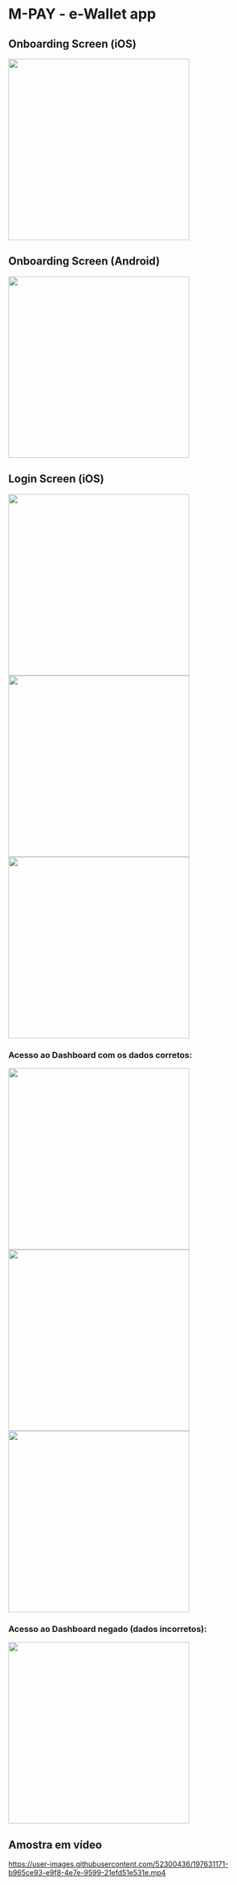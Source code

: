 # M-PAY - e-Wallet app

## Onboarding Screen (iOS)

<img src="https://user-images.githubusercontent.com/52300436/194390351-dbcf889c-acc0-4501-a786-9eef14c47d9c.png" width="360">

## Onboarding Screen (Android)

<img src="https://user-images.githubusercontent.com/52300436/194390539-d45ca287-35d7-4254-b9de-682bc9e9bcaa.png" width="360">

## Login Screen (iOS)

<img src="https://user-images.githubusercontent.com/52300436/194390630-946a40cf-ce71-4802-9f7a-fa468e86ca61.png" width="360">

<img src="https://user-images.githubusercontent.com/52300436/194390705-1e39cda3-d568-4cb7-b54d-c562586ce51a.png" width="360">

<img src="https://user-images.githubusercontent.com/52300436/194390762-9f4cb693-6871-4998-b9ea-680cc0a9ab7b.png" width="360">

### Acesso ao Dashboard com os dados corretos:

<img src="https://user-images.githubusercontent.com/52300436/197624710-13b2d31f-5587-472b-9629-d3ea13d8f5f4.png" width="360">

<img src="https://user-images.githubusercontent.com/52300436/197624823-c6d475db-a75b-44ea-a37d-2e858069c92c.png" width="360">

<img src="https://user-images.githubusercontent.com/52300436/197624889-a4fbc700-e059-4f41-b7c5-81fb8f13be1e.png" width="360">

### Acesso ao Dashboard negado (dados incorretos):

<img src="https://user-images.githubusercontent.com/52300436/197624975-ee7de24d-6798-4668-a08e-872e4843d2ff.png" width="360">

## Amostra em vídeo

https://user-images.githubusercontent.com/52300436/197631171-b965ce93-e9f8-4e7e-9599-21efd51e531e.mp4
